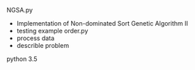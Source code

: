NGSA.py
 - Implementation of Non-dominated Sort Genetic Algorithm II
 - testing example
order.py
 - process data
 - describle problem
 
python 3.5